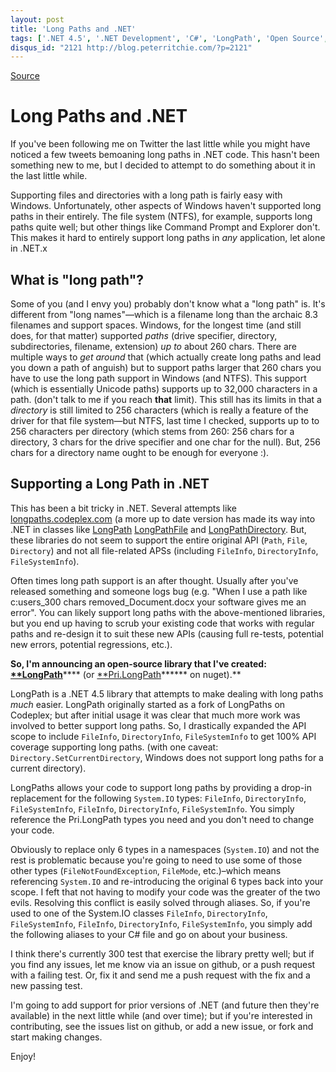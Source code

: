 ```yaml
---
layout: post
title: 'Long Paths and .NET'
tags: ['.NET 4.5', '.NET Development', 'C#', 'LongPath', 'Open Source', 'Software Development', 'msmvps', 'July 2014']
disqus_id: "2121 http://blog.peterritchie.com/?p=2121"
---
```

[Source](http://pr-blog.azurewebsites.net/2014/07/23/long-paths-and-net/ "Permalink to Long Paths and .NET")

# Long Paths and .NET

If you've been following me on Twitter the last little while you might have noticed a few tweets bemoaning long paths in .NET code. This hasn't been something new to me, but I decided to attempt to do something about it in the last little while.

Supporting files and directories with a long path is fairly easy with Windows. Unfortunately, other aspects of Windows haven't supported long paths in their entirely. The file system (NTFS), for example, supports long paths quite well; but other things like Command Prompt and Explorer don't. This makes it hard to entirely support long paths in _any_ application, let alone in .NET.x  

## What is "long path"?

Some of you (and I envy you) probably don't know what a "long path" is. It's different from "long names"—which is a filename long than the archaic 8.3 filenames and support spaces. Windows, for the longest time (and still does, for that matter) supported _paths_ (drive specifier, directory, subdirectories, filename, extension) *up to* about 260 chars. There are multiple ways to _get around_ that (which actually create long paths and lead you down a path of anguish) but to support paths larger that 260 chars you have to use the long path support in Windows (and NTFS). This support (which is essentially Unicode paths) supports up to 32,000 characters in a path. (don't talk to me if you reach **that** limit). This still has its limits in that a *directory* is still limited to 256 characters (which is really a feature of the driver for that file system—but NTFS, last time I checked, supports up to to 256 characters per directory (which stems from 260: 256 chars for a directory, 3 chars for the drive specifier and one char for the null). But, 256 chars for a directory name ought to be enough for everyone :).  

## 

## Supporting a Long Path in .NET

This has been a bit tricky in .NET. Several attempts like [longpaths.codeplex.com][1] (a more up to date version has made its way into .NET in classes like [LongPath][2] [LongPathFile][3] and [LongPathDirectory][4]. But, these libraries do not seem to support the entire original API (`Path`, `File`, `Directory`) and not all file-related APSs (including `FileInfo`, `DirectoryInfo`, `FileSystemInfo`). 

Often times long path support is an after thought. Usually after you've released something and someone logs bug (e.g. "When I use a path like c:users_300 chars removed_Document.docx your software gives me an error". You can likely support long paths with the above-mentioned libraries, but you end up having to scrub your existing code that works with regular paths and re-design it to suit these new APIs (causing full re-tests, potential new errors, potential regressions, etc.). 

**So, I'm announcing an open-source library that I've created: [**LongPath][5]****** (or [**Pri.LongPath][6]****** on nuget).**

LongPath is a .NET 4.5 library that attempts to make dealing with long paths *much* easier. LongPath originally started as a fork of LongPaths on Codeplex; but after initial usage it was clear that much more work was involved to better support long paths. So, I drastically expanded the API scope to include `FileInfo`, `DirectoryInfo`, `FileSystemInfo` to get 100% API coverage supporting long paths. (with one caveat: `Directory.SetCurrentDirectory`, Windows does not support long paths for a current directory). 

LongPaths allows your code to support long paths by providing a drop-in replacement for the following `System.IO` types: `FileInfo`, `DirectoryInfo`, `FileSystemInfo`, `FileInfo`, `DirectoryInfo`, `FileSystemInfo`. You simply reference the Pri.LongPath types you need and you don't need to change your code. 

Obviously to replace only 6 types in a namespaces (`System.IO`) and not the rest is problematic because you're going to need to use some of those other types (`FileNotFoundException`, `FileMode`, etc.)–which means referencing `System.IO` and re-introducing the original 6 types back into your scope. I feft that not having to modify your code was the greater of the two evils. Resolving this conflict is easily solved through aliases. So, if you're used to one of the System.IO classes `FileInfo`, `DirectoryInfo`, `FileSystemInfo`, `FileInfo`, `DirectoryInfo`, `FileSystemInfo`, you simply add the following aliases to your C# file and go on about your business. 

I think there's currently 300 test that exercise the library pretty well; but if you find any issues, let me know via an issue on github, or a push request with a failing test. Or, fix it and send me a push request with the fix and a new passing test. 

I'm going to add support for prior versions of .NET (and future then they're available) in the next little while (and over time); but if you're interested in contributing, see the issues list on github, or add a new issue, or fork and start making changes. 

Enjoy!

[1]: http://longpaths.codeplex.com/
[2]: http://referencesource.microsoft.com/#mscorlib/system/io/longpath.cs
[3]: http://referencesource.microsoft.com/#mscorlib/system/io/longpath.cs#734b3020e7ff04fe#references
[4]: http://referencesource.microsoft.com/#mscorlib/system/io/longpath.cs#ed4ae27b0c89bf61#references
[5]: http://bitly.com/UrdLZq
[6]: http://bitly.com/1qAplAD


